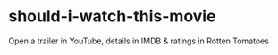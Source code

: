 # should-i-watch-this-movie
Open a trailer in YouTube, details in IMDB &amp; ratings in Rotten Tomatoes
